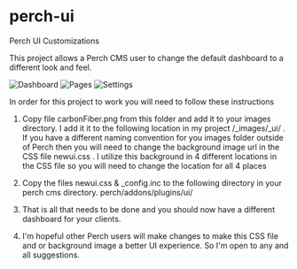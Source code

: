 # perch-ui
Perch UI Customizations

This project allows a Perch CMS user to change the default dashboard to a different look and feel.

<img src="https://www.coloradoseodesign.com/_images/ui-dashboard-2.png" alt="Dashboard"/>

<img src="https://www.coloradoseodesign.com/_images/ui-pages-2.png" alt="Pages"/>

<img src="https://www.coloradoseodesign.com/_images/ui-settings-2.png" alt="Settings"/>

In order for this project to work you will need to follow these instructions

1) Copy file carbonFiber.png from this folder and add it to your images directory.  I add it it to the following location in my project /_images/_ui/ .  If you have a different naming convention for you images folder outside of Perch then you will need to change the background image url in the CSS file newui.css .  I utilize this background in 4 different locations in the CSS file so you will need to change the location for all 4 places

2) Copy the files newui.css & _config.inc to the following directory in your perch cms directory.  perch/addons/plugins/ui/

3) That is all that needs to be done and you should now have a different dashboard for your clients.

4) I'm hopeful other Perch users will make changes to make this CSS file and or background image a better UI experience.  So I'm open to any and all suggestions.
